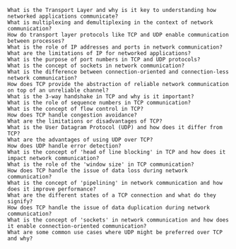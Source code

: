     What is the Transport Layer and why is it key to understanding how networked applications communicate?
    What is multiplexing and demultiplexing in the context of network communication?
    How do transport layer protocols like TCP and UDP enable communication between processes?
    What is the role of IP addresses and ports in network communication?
    What are the limitations of IP for networked applications?
    What is the purpose of port numbers in TCP and UDP protocols?
    What is the concept of sockets in network communication?
    What is the difference between connection-oriented and connection-less network communication?
    How does TCP provide the abstraction of reliable network communication on top of an unreliable channel?
    What is the 3-way handshake in TCP and why is it important?
    What is the role of sequence numbers in TCP communication?
    What is the concept of flow control in TCP?
    How does TCP handle congestion avoidance?
    What are the limitations or disadvantages of TCP?
    What is the User Datagram Protocol (UDP) and how does it differ from TCP?
    What are the advantages of using UDP over TCP?
    How does UDP handle error detection?
    What is the concept of 'head of line blocking' in TCP and how does it impact network communication?
    What is the role of the 'window size' in TCP communication?
    How does TCP handle the issue of data loss during network communication?
    What is the concept of 'pipelining' in network communication and how does it improve performance?
    What are the different states of a TCP connection and what do they signify?
    How does TCP handle the issue of data duplication during network communication?
    What is the concept of 'sockets' in network communication and how does it enable connection-oriented communication?
    What are some common use cases where UDP might be preferred over TCP and why?